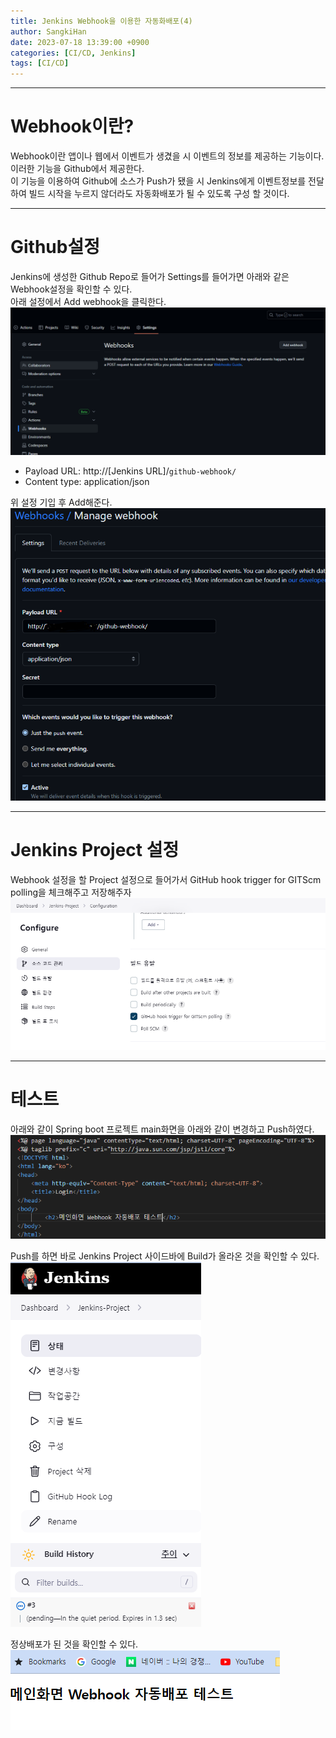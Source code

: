 ```yaml
---
title: Jenkins Webhook을 이용한 자동화배포(4)
author: SangkiHan
date: 2023-07-18 13:39:00 +0900
categories: [CI/CD, Jenkins]
tags: [CI/CD]
---
```

------------

# Webhook이란?
Webhook이란 앱이나 웹에서 이벤트가 생겼을 시 이벤트의 정보를 제공하는 기능이다.  
이러한 기능을 Github에서 제공한다.  
이 기능을 이용하여 Github에 소스가 Push가 됐을 시 Jenkins에게 이벤트정보를 전달하여 빌드 시작을 누르지 않더라도 자동화배포가 될 수 있도록 구성 할 것이다.

------------
# Github설정
Jenkins에 생성한 Github Repo로 들어가 Settings를 들어가면 아래와 같은 Webhook설정을 확인할 수 있다.  
아래 설정에서 Add webhook을 클릭한다.
![Jenkins](/assets/img/post/2023-07-18-Jenkins(4)/1.PNG)

+ Payload URL: http://[Jenkins URL]/```github-webhook/```
+ Content type: application/json

위 설정 기입 후 Add해준다.
![Jenkins](/assets/img/post/2023-07-18-Jenkins(4)/2.PNG)

------------
# Jenkins Project 설정
Webhook 설정을 할 Project 설정으로 들어가서 GitHub hook trigger for GITScm polling을 체크해주고 저장해주자
![Jenkins](/assets/img/post/2023-07-18-Jenkins(4)/3.PNG)

------------
# 테스트
아래와 같이 Spring boot 프로젝트 main화면을 아래와 같이 변경하고 Push하였다.
![Jenkins](/assets/img/post/2023-07-18-Jenkins(4)/4.PNG)

Push를 하면 바로 Jenkins Project 사이드바에 Build가 올라온 것을 확인할 수 있다.
![Jenkins](/assets/img/post/2023-07-18-Jenkins(4)/5.PNG)

정상배포가 된 것을 확인할 수 있다.  
![Jenkins](/assets/img/post/2023-07-18-Jenkins(4)/6.PNG)
